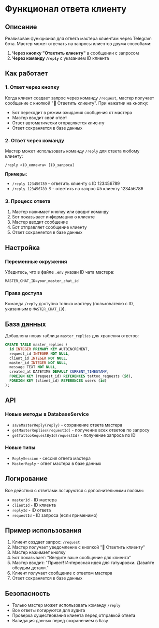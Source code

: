 # Функционал ответа клиенту

## Описание

Реализован функционал для ответа мастера клиентам через Telegram бота. Мастер может отвечать на запросы клиентов двумя способами:

1. **Через кнопку "Ответить клиенту"** в сообщении с запросом
2. **Через команду `/reply`** с указанием ID клиента

## Как работает

### 1. Ответ через кнопку

Когда клиент создает запрос через команду `/request`, мастер получает сообщение с кнопкой "💬 Ответить клиенту". При нажатии на кнопку:

- Бот переходит в режим ожидания сообщения от мастера
- Мастер вводит свой ответ
- Ответ автоматически отправляется клиенту
- Ответ сохраняется в базе данных

### 2. Ответ через команду

Мастер может использовать команду `/reply` для ответа любому клиенту:

```
/reply <ID_клиента> [ID_запроса]
```

**Примеры:**
- `/reply 123456789` - ответить клиенту с ID 123456789
- `/reply 123456789 5` - ответить на запрос #5 клиенту 123456789

### 3. Процесс ответа

1. Мастер нажимает кнопку или вводит команду
2. Бот показывает информацию о клиенте
3. Мастер вводит сообщение
4. Бот отправляет сообщение клиенту
5. Ответ сохраняется в базе данных

## Настройка

### Переменные окружения

Убедитесь, что в файле `.env` указан ID чата мастера:

```env
MASTER_CHAT_ID=your_master_chat_id
```

### Права доступа

Команда `/reply` доступна только мастеру (пользователю с ID, указанным в `MASTER_CHAT_ID`).

## База данных

Добавлена новая таблица `master_replies` для хранения ответов:

```sql
CREATE TABLE master_replies (
  id INTEGER PRIMARY KEY AUTOINCREMENT,
  request_id INTEGER NOT NULL,
  client_id INTEGER NOT NULL,
  master_id INTEGER NOT NULL,
  message TEXT NOT NULL,
  created_at DATETIME DEFAULT CURRENT_TIMESTAMP,
  FOREIGN KEY (request_id) REFERENCES tattoo_requests (id),
  FOREIGN KEY (client_id) REFERENCES users (id)
);
```

## API

### Новые методы в DatabaseService

- `saveMasterReply(reply)` - сохранение ответа мастера
- `getMasterReplies(requestId)` - получение всех ответов по запросу
- `getTattooRequestById(requestId)` - получение запроса по ID

### Новые типы

- `ReplySession` - сессия ответа мастера
- `MasterReply` - ответ мастера в базе данных

## Логирование

Все действия с ответами логируются с дополнительными полями:
- `masterId` - ID мастера
- `clientId` - ID клиента
- `replyId` - ID ответа
- `requestId` - ID запроса (если применимо)

## Пример использования

1. Клиент создает запрос: `/request`
2. Мастер получает уведомление с кнопкой "💬 Ответить клиенту"
3. Мастер нажимает кнопку
4. Бот показывает: "Введите ваше сообщение для клиента"
5. Мастер вводит: "Привет! Интересная идея для татуировки. Давайте обсудим детали."
6. Клиент получает сообщение с ответом мастера
7. Ответ сохраняется в базе данных

## Безопасность

- Только мастер может использовать команду `/reply`
- Все ответы логируются для аудита
- Проверка существования клиента перед отправкой ответа
- Валидация данных перед сохранением в базу
